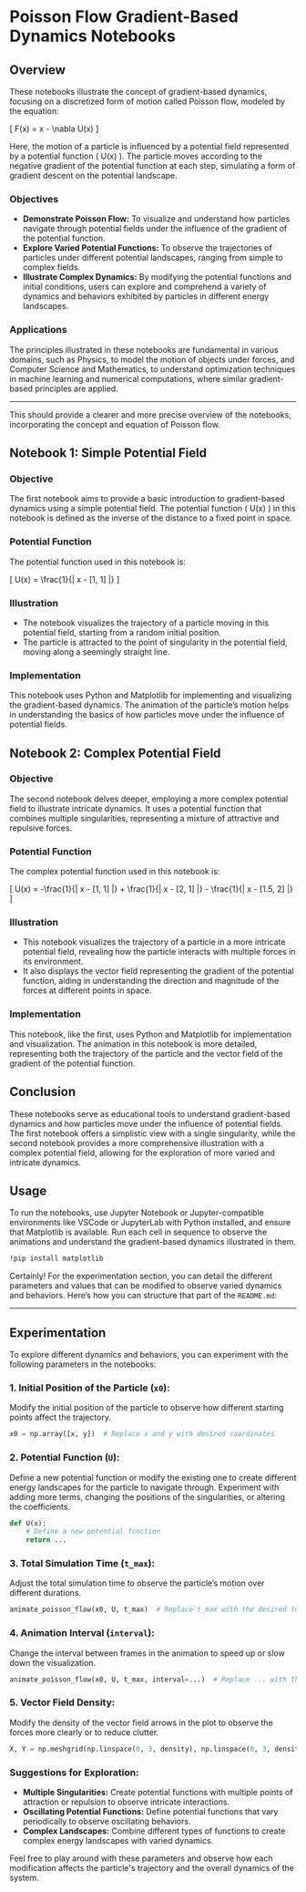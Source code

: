 # Poisson Flow Gradient-Based Dynamics Notebooks


## Overview
These notebooks illustrate the concept of gradient-based dynamics, focusing on a discretized form of motion called Poisson flow, modeled by the equation:

\[
F(x) = x - \nabla U(x)
\]

Here, the motion of a particle is influenced by a potential field represented by a potential function \( U(x) \). The particle moves according to the negative gradient of the potential function at each step, simulating a form of gradient descent on the potential landscape.

### Objectives
- **Demonstrate Poisson Flow:** To visualize and understand how particles navigate through potential fields under the influence of the gradient of the potential function.
- **Explore Varied Potential Functions:** To observe the trajectories of particles under different potential landscapes, ranging from simple to complex fields.
- **Illustrate Complex Dynamics:** By modifying the potential functions and initial conditions, users can explore and comprehend a variety of dynamics and behaviors exhibited by particles in different energy landscapes.

### Applications
The principles illustrated in these notebooks are fundamental in various domains, such as Physics, to model the motion of objects under forces, and Computer Science and Mathematics, to understand optimization techniques in machine learning and numerical computations, where similar gradient-based principles are applied.

---

This should provide a clearer and more precise overview of the notebooks, incorporating the concept and equation of Poisson flow.

## Notebook 1: Simple Potential Field

### Objective
The first notebook aims to provide a basic introduction to gradient-based dynamics using a simple potential field. The potential function \( U(x) \) in this notebook is defined as the inverse of the distance to a fixed point in space.

### Potential Function
The potential function used in this notebook is:

\[ U(x) = \frac{1}{\| x - [1, 1] \|} \]

### Illustration
- The notebook visualizes the trajectory of a particle moving in this potential field, starting from a random initial position.
- The particle is attracted to the point of singularity in the potential field, moving along a seemingly straight line.

### Implementation
This notebook uses Python and Matplotlib for implementing and visualizing the gradient-based dynamics. The animation of the particle’s motion helps in understanding the basics of how particles move under the influence of potential fields.

## Notebook 2: Complex Potential Field

### Objective
The second notebook delves deeper, employing a more complex potential field to illustrate intricate dynamics. It uses a potential function that combines multiple singularities, representing a mixture of attractive and repulsive forces.

### Potential Function
The complex potential function used in this notebook is:

\[ U(x) = -\frac{1}{\| x - [1, 1] \|} + \frac{1}{\| x - [2, 1] \|} - \frac{1}{\| x - [1.5, 2] \|} \]

### Illustration
- This notebook visualizes the trajectory of a particle in a more intricate potential field, revealing how the particle interacts with multiple forces in its environment.
- It also displays the vector field representing the gradient of the potential function, aiding in understanding the direction and magnitude of the forces at different points in space.

### Implementation
This notebook, like the first, uses Python and Matplotlib for implementation and visualization. The animation in this notebook is more detailed, representing both the trajectory of the particle and the vector field of the gradient of the potential function.

## Conclusion
These notebooks serve as educational tools to understand gradient-based dynamics and how particles move under the influence of potential fields. The first notebook offers a simplistic view with a single singularity, while the second notebook provides a more comprehensive illustration with a complex potential field, allowing for the exploration of more varied and intricate dynamics.

## Usage
To run the notebooks, use Jupyter Notebook or Jupyter-compatible environments like VSCode or JupyterLab with Python installed, and ensure that Matplotlib is available. Run each cell in sequence to observe the animations and understand the gradient-based dynamics illustrated in them.

```sh
!pip install matplotlib
```

Certainly! For the experimentation section, you can detail the different parameters and values that can be modified to observe varied dynamics and behaviors. Here’s how you can structure that part of the `README.md`:

---

## Experimentation

To explore different dynamics and behaviors, you can experiment with the following parameters in the notebooks:

### 1. **Initial Position of the Particle (`x0`):**
   Modify the initial position of the particle to observe how different starting points affect the trajectory.
   ```python
   x0 = np.array([x, y])  # Replace x and y with desired coordinates
   ```

### 2. **Potential Function (`U`):**
   Define a new potential function or modify the existing one to create different energy landscapes for the particle to navigate through. Experiment with adding more terms, changing the positions of the singularities, or altering the coefficients.
   ```python
   def U(x):
       # Define a new potential function
       return ...
   ```

### 3. **Total Simulation Time (`t_max`):**
   Adjust the total simulation time to observe the particle’s motion over different durations.
   ```python
   animate_poisson_flow(x0, U, t_max)  # Replace t_max with the desired total simulation time
   ```

### 4. **Animation Interval (`interval`):**
   Change the interval between frames in the animation to speed up or slow down the visualization.
   ```python
   animate_poisson_flow(x0, U, t_max, interval=...)  # Replace ... with the desired interval in milliseconds
   ```

### 5. **Vector Field Density:**
   Modify the density of the vector field arrows in the plot to observe the forces more clearly or to reduce clutter.
   ```python
   X, Y = np.meshgrid(np.linspace(0, 3, density), np.linspace(0, 3, density))  # Replace density with the desired number of arrows
   ```

### Suggestions for Exploration:
   - **Multiple Singularities:** Create potential functions with multiple points of attraction or repulsion to observe intricate interactions.
   - **Oscillating Potential Functions:** Define potential functions that vary periodically to observe oscillating behaviors.
   - **Complex Landscapes:** Combine different types of functions to create complex energy landscapes with varied dynamics.

Feel free to play around with these parameters and observe how each modification affects the particle's trajectory and the overall dynamics of the system.

